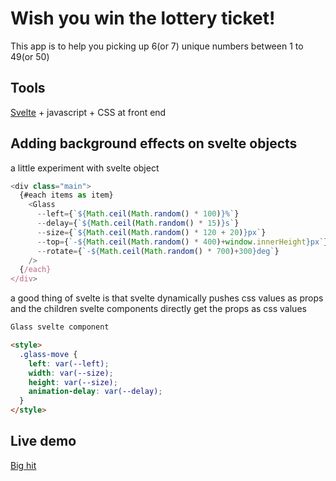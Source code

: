 # Wish you win the lottery ticket!

This app is to help you picking up 6(or 7) unique numbers between 1 to 49(or 50)

## Tools

[Svelte](https://svelte.dev) + javascript + CSS at front end

## Adding background effects on svelte objects

a little experiment with svelte object

```js
<div class="main">
  {#each items as item}
    <Glass
      --left={`${Math.ceil(Math.random() * 100)}%`}
      --delay={`${Math.ceil(Math.random() * 15)}s`}
      --size={`${Math.ceil(Math.random() * 120 + 20)}px`}
      --top={`-${Math.ceil(Math.random() * 400)+window.innerHeight}px`}
      --rotate={`-${Math.ceil(Math.random() * 700)+300}deg`}
    />
  {/each}
</div>
```

a good thing of svelte is that svelte dynamically pushes css values as props
and the children svelte components directly get the props as css values

```html
Glass svelte component

<style>
  .glass-move {
    left: var(--left);
    width: var(--size);
    height: var(--size);
    animation-delay: var(--delay);
  }
</style>
```

## Live demo

[Big hit](https://bighit.daftunes.xyz)
